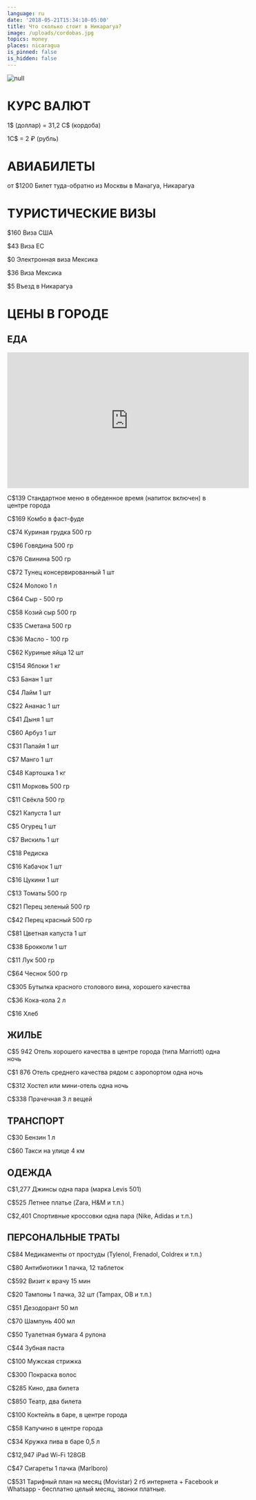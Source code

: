 ```yaml
---
language: ru
date: '2018-05-21T15:34:10-05:00'
title: Что сколько стоит в Никарагуа?
image: /uploads/cordobas.jpg
topics: money
places: nicaragua
is_pinned: false
is_hidden: false
---
```

![null](/uploads/cordobas.jpg)

# КУРС ВАЛЮТ

1$ (доллар) = 31,2 C$ (кордоба)

1C$ = 2 ₽ (рубль)

# АВИАБИЛЕТЫ

от $1200 Билет туда-обратно из Москвы в Манагуа, Никарагуа

# ТУРИСТИЧЕСКИЕ ВИЗЫ

$160 Виза США

$43 Виза ЕС

$0 Электронная виза Мексика

$36 Виза Мексика

$5 Въезд в Никарагуа

# ЦЕНЫ В ГОРОДЕ

## ЕДА

<iframe width="560" height="315" src="https://www.youtube.com/embed/IrUbAWfkkpk" frameborder="0" allow="autoplay; encrypted-media" allowfullscreen></iframe>

C$139 Стандартное меню в обеденное время (напиток включен) в центре города

C$169 Комбо в фаст-фуде



C$74 Куриная грудка 500 гр

C$96 Говядина 500 гр

C$76 Свинина 500 гр

C$72 Тунец консервированный 1 шт



C$24 Молоко 1 л

C$64 Сыр - 500 гр

C$58 Козий сыр 500 гр

C$35 Сметана 500 гр

C$36  Масло - 100 гр

C$62 Куриные яйца 12 шт





C$154 Яблоки 1 кг

C$3 Банан 1 шт

C$4 Лайм 1 шт

C$22 Ананас 1 шт

C$41 Дыня 1 шт

C$60 Арбуз 1 шт

C$31 Папайя 1 шт

C$7 Манго 1 шт



C$48 Картошка 1 кг

C$11 Морковь 500 гр

C$11 Свёкла 500 гр

C$21 Капуста  1 шт

C$5 Огурец 1 шт

C$7 Вискиль 1 шт

C$18 Редиска

C$16 Кабачок 1 шт

C$16 Цукини 1 шт

C$13 Томаты 500 гр

C$21 Перец зеленый 500 гр

C$42 Перец красный 500 гр

C$81 Цветная капуста 1 шт

C$38 Брокколи 1 шт

C$11 Лук 500 гр

C$64 Чеснок 500 гр



C$305 Бутылка красного столового вина, хорошего качества

C$36 Кока-кола 2 л

C$16 Хлеб

## ЖИЛЬЕ

C$5 942 Отель хорошего качества в центре города (типа Marriott) одна ночь

C$1 876 Отель среднего качества рядом с аэропортом одна ночь

C$312 Хостел или мини-отель одна ночь

C$338 Прачечная 3 л вещей

## ТРАНСПОРТ

C$30 Бензин 1 л

C$60 Такси на улице 4 км

## ОДЕЖДА

C$1,277 Джинсы одна пара (марка Levis 501)

C$525 Летнее платье (Zara, H&M и т.п.)

C$2,401  Спортивные кроссовки одна пара (Nike, Adidas и т.п.)

## ПЕРСОНАЛЬНЫЕ ТРАТЫ

C$84 Медикаменты от простуды (Tylenol, Frenadol, Coldrex и т.п.)

C$80 Антибиотики 1 пачка, 12 таблеток

C$592 Визит к врачу 15 мин

C$20 Тампоны 1 пачка, 32 шт (Tampax, OB и т.п.)

C$51 Дезодорант 50 мл

C$70 Шампунь 400 мл

C$50 Туалетная бумага 4 рулона

C$44 Зубная паста

C$100 Мужская стрижка

C$300 Покраска волос

C$285 Кино, два билета

C$850 Театр, два билета

C$100 Коктейль в баре, в центре города

C$58 Капучино в центре города

C$34 Кружка пива в баре 0,5 л

C$12,947  iPad Wi-Fi 128GB

C$47 Сигареты 1 пачка (Marlboro)

C$531 Тарифный план на месяц (Movistar) 2 гб интернета + Facebook и Whatsapp - бесплатно целый месяц, звонки платные.
